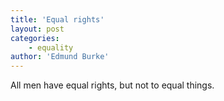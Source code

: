 ```yaml
---
title: 'Equal rights'
layout: post
categories:
    - equality
author: 'Edmund Burke'
---
```


All men have equal rights, but not to equal things.